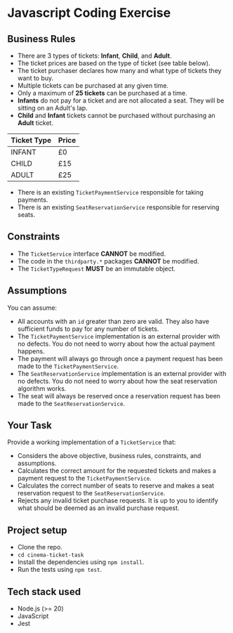 # Javascript Coding Exercise
 
## Business Rules

- There are 3 types of tickets: **Infant**, **Child**, and **Adult**.
- The ticket prices are based on the type of ticket (see table below).
- The ticket purchaser declares how many and what type of tickets they want to buy.
- Multiple tickets can be purchased at any given time.
- Only a maximum of **25 tickets** can be purchased at a time.
- **Infants** do not pay for a ticket and are not allocated a seat. They will be sitting on an Adult's lap.
- **Child** and **Infant** tickets cannot be purchased without purchasing an **Adult** ticket.

| Ticket Type | Price |
| ----------- | ----- |
| INFANT      | £0    |
| CHILD       | £15   |
| ADULT       | £25   |

- There is an existing `TicketPaymentService` responsible for taking payments.
- There is an existing `SeatReservationService` responsible for reserving seats.

## Constraints

- The `TicketService` interface **CANNOT** be modified.
- The code in the `thirdparty.*` packages **CANNOT** be modified.
- The `TicketTypeRequest` **MUST** be an immutable object.

## Assumptions

You can assume:

- All accounts with an `id` greater than zero are valid. They also have sufficient funds to pay for any number of tickets.
- The `TicketPaymentService` implementation is an external provider with no defects. You do not need to worry about how the actual payment happens.
- The payment will always go through once a payment request has been made to the `TicketPaymentService`.
- The `SeatReservationService` implementation is an external provider with no defects. You do not need to worry about how the seat reservation algorithm works.
- The seat will always be reserved once a reservation request has been made to the `SeatReservationService`.

## Your Task

Provide a working implementation of a `TicketService` that:

- Considers the above objective, business rules, constraints, and assumptions.
- Calculates the correct amount for the requested tickets and makes a payment request to the `TicketPaymentService`.
- Calculates the correct number of seats to reserve and makes a seat reservation request to the `SeatReservationService`.
- Rejects any invalid ticket purchase requests. It is up to you to identify what should be deemed as an invalid purchase request.

## Project setup

- Clone the repo.
- `cd cinema-ticket-task`
- Install the dependencies using `npm install`.
- Run the tests using `npm test`.

## Tech stack used

- Node.js (>= 20)
- JavaScript
- Jest 